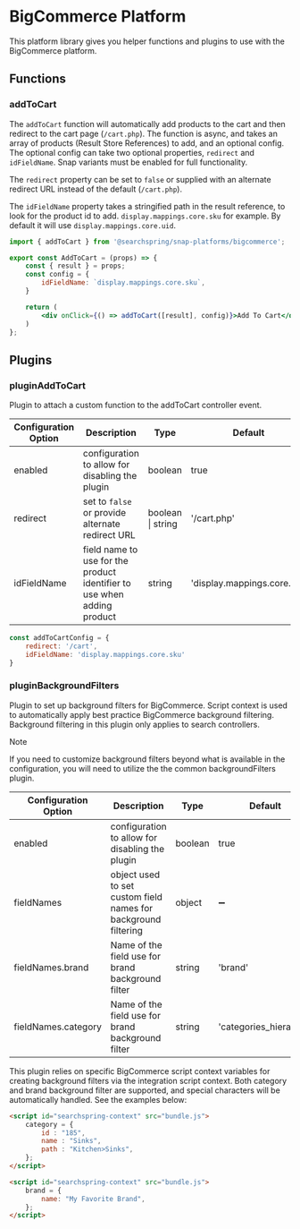 # BigCommerce Platform
This platform library gives you helper functions and plugins to use with the BigCommerce platform. 

## Functions

### addToCart
The `addToCart` function will automatically add products to the cart and then redirect to the cart page (`/cart.php`). The function is async, and takes an array of products (Result Store References) to add, and an optional config. The optional config can take two optional properties, `redirect` and `idFieldName`. Snap variants must be enabled for full functionality.

The `redirect` property can be set to `false` or supplied with an alternate redirect URL instead of the default (`/cart.php`). 

The `idFieldName` property takes a stringified path in the result reference, to look for the product id to add. `display.mappings.core.sku` for example. By default it will use `display.mappings.core.uid`.

```jsx
import { addToCart } from '@searchspring/snap-platforms/bigcommerce';

export const AddToCart = (props) => {
    const { result } = props;
    const config = {
        idFieldName: `display.mappings.core.sku`,
    }

    return (
        <div onClick={() => addToCart([result], config)}>Add To Cart</div>
    )
};
```

## Plugins

### pluginAddToCart
Plugin to attach a custom function to the addToCart controller event.

| Configuration Option | Description | Type | Default | Required |
|----------------------|-------------|------|---------|----------|
| enabled | configuration to allow for disabling the plugin | boolean | true | ➖ |
| redirect | set to `false` or provide alternate redirect URL | boolean \| string | '/cart.php' | ➖ |
| idFieldName | field name to use for the product identifier to use when adding product | string | 'display.mappings.core.uid' | ➖ |


```jsx
const addToCartConfig = {
	redirect: '/cart',
	idFieldName: 'display.mappings.core.sku'
}
```

### pluginBackgroundFilters
Plugin to set up background filters for BigCommerce. Script context is used to automatically apply best practice BigCommerce background filtering. Background filtering in this plugin only applies to search controllers.

> [!NOTE]
> If you need to customize background filters beyond what is available in the configuration, you will need to utilize the the common backgroundFilters plugin.

| Configuration Option | Description | Type | Default | Required |
|----------------------|-------------|------|---------|----------|
| enabled | configuration to allow for disabling the plugin | boolean | true | ➖ |
| fieldNames | object used to set custom field names for background filtering | object | ➖ | ➖ |
| fieldNames.brand | Name of the field use for brand background filter | string | 'brand' | ➖ |
| fieldNames.category | Name of the field use for brand background filter | string | 'categories_hierarchy' | ➖ |

This plugin relies on specific BigCommerce script context variables for creating background filters via the integration script context. Both category and brand background filter are supported, and special characters will be automatically handled. See the examples below:

```html
<script id="searchspring-context" src="bundle.js">
	category = {
		id : "185",
		name : "Sinks",
		path : "Kitchen>Sinks",
	};
</script>
```

```html
<script id="searchspring-context" src="bundle.js">
	brand = {
		name: "My Favorite Brand",
	};
</script>
```
